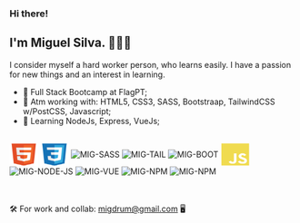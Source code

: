 ### Hi there! 
## I'm Miguel Silva. 👋👋👋

I consider myself a hard worker person, who learns easily. I have a passion for new things and an interest in learning.

- 📓 Full Stack Bootcamp at FlagPT;
- 📂 Atm working with: HTML5, CSS3, SASS, Bootstraap, TailwindCSS w/PostCSS, Javascript;
- 🌱 Learning NodeJs, Express, VueJs;

<!-- <div>
  <a href="https://github.com/migsilva89/">
  <img height="150em" src="https://github-readme-stats.vercel.app/api?username=migsilva89&show_icons=true&include_all_commits=true&theme=slateorange&                hide_border=true&count_private=true">

  <img height="150em" width="320em" src="https://github-readme-stats.vercel.app/api/top-langs/?username=migsilva89&layout=compact&theme=slateorange&include_all_commits=true&count_private=true&langs_count=8">
    
</div> -->
  
<div style="display: inline_block"><br>
  <img align="center" alt="MIG-HTML" height="40" width="50" src="https://raw.githubusercontent.com/devicons/devicon/master/icons/html5/html5-original.svg">
  <img align="center" alt="MIG-CSS" height="40" width="50" src="https://raw.githubusercontent.com/devicons/devicon/master/icons/css3/css3-original.svg">
  <img align="center" alt="MIG-SASS" height="40" width="50" src="https://i.ibb.co/Mc06nkn/sass-1-logo-png-transparent.png">
  <img align="center" alt="MIG-TAIL" height="40" width="50" src="https://www.vectorlogo.zone/logos/tailwindcss/tailwindcss-icon.svg">
  <img align="center" alt="MIG-BOOT" height="40" width="50" src="https://upload.wikimedia.org/wikipedia/commons/b/b2/Bootstrap_logo.svg">
  <img align="center" alt="MIG-JS" height="40" width="50" src="https://raw.githubusercontent.com/devicons/devicon/master/icons/javascript/javascript-plain.svg">
  <img align="center" alt="MIG-NODE-JS" height="40" width="60" src="https://i.ibb.co/42QJ0XX/nodejs-1-logo-png-transparent.png">
  <img align="center" alt="MIG-VUE" height="40" width="50" src="https://upload.wikimedia.org/wikipedia/commons/9/95/Vue.js_Logo_2.svg">
  <img align="center" alt="MIG-NPM" height="40" width="70" src="https://i.ibb.co/P9KGFCq/1974423.png"> 
  <img align="center" alt="MIG-NPM" height="40" width="40" src="https://i.ibb.co/yB8PhGz/5847f981cef1014c0b5e48be.png">
  <a/>
</div>

<br>
<br>
  
<!--   <a href="https://vaib215.github.io/Projects/vaibphone.html" rel="nofollow"> Landing Page Using Tailwind-CSS</a> -->

🛠️ For work and collab: migdrum@gmail.com  🖥

<!-- 📂 More Projects: https://code-camp-responsive-wd-ld9d03x7e-migsilva89.vercel.app/ -->

